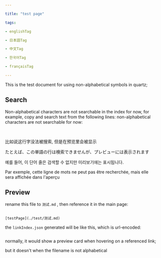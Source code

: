 ```yaml
---

title: "test page"

tags:

- englishTag

- 日本語Tag

- 中文Tag

- 한국어Tag

- françaisTag

---
```








This is the test document for using non-alphabetical symbols in quartz;







## Search 



Non-alphabetical characters are not searchable in the index for now, for example, copy and search text from the following lines: non-alphabetical characters are not searchable for now:



<br>



比如说这行字没法被搜索, 但是在预览里会被显示



たとえば、この単語の行は検索できませんが、プレビューには表示されます



예를 들어, 이 단어 줄은 검색할 수 없지만 미리보기에는 표시됩니다.



Par exemple, cette ligne de mots ne peut pas être recherchée, mais elle sera affichée dans l'aperçu 







## Preview



rename this file to `测试.md` , then reference it in the main page:



```

[testPage](./test/测试.md)

```







the `linkIndex.json` generated will be like this, which is url-encoded:



```json

```











normally, it would show a preview card when hovering on a referenced link;



but it doesn't when the filename is not alphabetical
